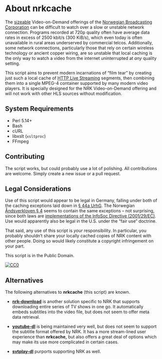 About nrkcache
==============

The [sizeable](https://nrkbeta.no/2015/03/02/50-000-tv-program-nar-du-vil/)
Video-on-Demand offerings of the [Norwegian Broadcasting Corporation](https://www.nrk.no/)
can be difficult to watch over a slow or unstable network connection. Programs
recorded at 720p quality often have average data rates in excess of
2500 kbit/s (300 KiB/s), which even today is often unavailable in rural areas
underserved by commercial telcos. Additionally, some network connections,
particularly those that rely on certain wireless technology or ancient copper
wiring, are so unstable that local caching is the only way to watch a video
from the internet uninterrupted at *any* quality setting.

This script aims to prevent modern incarnations of “film tear” by creating
just such a local cache of [HTTP Live Streaming](https://en.wikipedia.org/wiki/HTTP_Live_Streaming)
segments, then combining them into a single MPEG-4 container supported by many
modern video players. It is specially designed for the NRK Video-on-Demand
offering and will not work with other HLS sources without modification.


System Requirements
-------------------

- Perl 5.14+
- Bash
- cURL
- libxslt (`xsltproc`)
- FFmpeg


Contributing
------------

The script works, but could probably use a lot of polishing. All contributions
are welcome. Simply create a new issue or a pull request.


Legal Considerations
--------------------

Use of this script would appear to be legal in Germany, falling under both of
the caching exceptions laid down in [§ 44a UrhG](http://www.gesetze-im-internet.de/urhg/__44a.html).
The Norwegian [Åndsverkloven § 4](https://lovdata.no/dokument/NL/lov/2018-06-15-40#%C2%A74)
seems to contain the same exceptions – not surprising, since both laws are
[implementations of the InfoSoc Directive (2001/29/EC)](http://copyrightexceptions.eu/).
Use would apparently also be legal in the U.S. under the “fair use” doctrine.

That said, any use of this script is *your* responsibility. In particular, you
probably shouldn’t share your locally cached copies of NRK content with other
people. Doing so would likely constitute a copyright infringement on your
part.

This script is in the Public Domain.

[![CC0](https://licensebuttons.net/p/zero/1.0/80x15.png)](https://creativecommons.org/publicdomain/zero/1.0/)


Alternatives
------------

The following alternatives to **nrkcache** (this script) are known.

- [**nrk-download**](https://github.com/marhoy/nrk-download) is another
  solution specific to NRK that supports downloading entire series of
  TV shows in one go. It automatically embeds subtitles into the video
  file, but does not seem to offer meta data retrieval.

- [**youtube-dl**](https://github.com/ytdl-org/youtube-dl) is being
  maintained very well, but does not seem to support the subtitle format
  offered by NRK. It has a more stream-lined user experience than
  **nrkcache,** but also offers a great deal of options which may make
  its use more complicated in certain cases.

- [**svtplay-dl**](https://github.com/spaam/svtplay-dl) purports
  supporting NRK as well.

